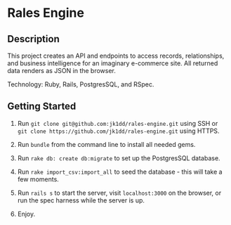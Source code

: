 # Rales Engine
## Description
This project creates an API and endpoints to access records, relationships, and business intelligence for an imaginary e-commerce site. All returned data renders as JSON in the browser.

Technology: Ruby, Rails, PostgresSQL, and RSpec.

## Getting Started

1. Run `git clone git@github.com:jk1dd/rales-engine.git` using SSH or `git clone https://github.com/jk1dd/rales-engine.git` using HTTPS.

2. Run `bundle` from the command line to install all needed gems.

3. Run `rake db: create db:migrate` to set up the PostgresSQL database.

4. Run `rake import_csv:import_all` to seed the database - this will take a few moments.

5. Run `rails s` to start the server, visit `localhost:3000` on the browser, or run the spec harness while the server is up.

6. Enjoy.


